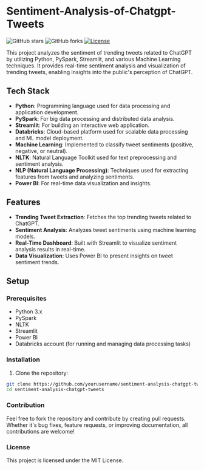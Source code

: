 # Sentiment-Analysis-of-Chatgpt-Tweets


![GitHub stars](https://img.shields.io/github/stars/ganeshsriprasad/Sentiment-Analysis-of-Chatgpt-Tweets) 
![GitHub forks](https://img.shields.io/github/forks/ganeshsriprasad/Sentiment-Analysis-of-Chatgpt-Tweets)
[![License](http://img.shields.io/:license-mit-blue.svg?style=flat-square)](http://badges.mit-license.org)

This project analyzes the sentiment of trending tweets related to ChatGPT by utilizing Python, PySpark, Streamlit, and various Machine Learning techniques. It provides real-time sentiment analysis and visualization of trending tweets, enabling insights into the public's perception of ChatGPT.

## Tech Stack

- **Python**: Programming language used for data processing and application development.
- **PySpark**: For big data processing and distributed data analysis.
- **Streamlit**: For building an interactive web application.
- **Databricks**: Cloud-based platform used for scalable data processing and ML model deployment.
- **Machine Learning**: Implemented to classify tweet sentiments (positive, negative, or neutral).
- **NLTK**: Natural Language Toolkit used for text preprocessing and sentiment analysis.
- **NLP (Natural Language Processing)**: Techniques used for extracting features from tweets and analyzing sentiments.
- **Power BI**: For real-time data visualization and insights.

## Features

- **Trending Tweet Extraction**: Fetches the top trending tweets related to ChatGPT.
- **Sentiment Analysis**: Analyzes tweet sentiments using machine learning models.
- **Real-Time Dashboard**: Built with Streamlit to visualize sentiment analysis results in real-time.
- **Data Visualization**: Uses Power BI to present insights on tweet sentiment trends.

## Setup

### Prerequisites

- Python 3.x
- PySpark
- NLTK
- Streamlit
- Power BI
- Databricks account (for running and managing data processing tasks)

### Installation

1. Clone the repository:

```bash
git clone https://github.com/yourusername/sentiment-analysis-chatgpt-tweets.git
cd sentiment-analysis-chatgpt-tweets
```





### Contribution
Feel free to fork the repository and contribute by creating pull requests. Whether it's bug fixes, feature requests, or improving documentation, all contributions are welcome!

### License
This project is licensed under the MIT License.







